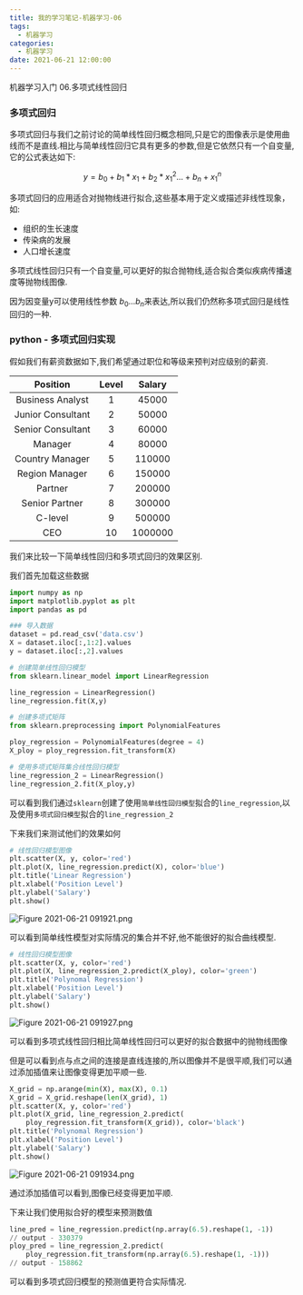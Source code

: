 ```yaml
---
title: 我的学习笔记-机器学习-06
tags:
  - 机器学习
categories:
  - 机器学习
date: 2021-06-21 12:00:00
---
```


机器学习入门 06.多项式线性回归

### 多项式回归

多项式回归与我们之前讨论的简单线性回归概念相同,只是它的图像表示是使用曲线而不是直线.相比与简单线性回归它具有更多的参数,但是它依然只有一个自变量,它的公式表达如下:

$$ y = b_0 + b_1 * x_1 + b_2 * x_1^2 ... + b_n + x_1^n  $$

多项式回归的应用适合对抛物线进行拟合,这些基本用于定义或描述非线性现象，如:

* 组织的生长速度
* 传染病的发展
* 人口增长速度

多项式线性回归只有一个自变量,可以更好的拟合抛物线,适合拟合类似疾病传播速度等抛物线图像.

因为因变量y可以使用线性参数 $b_0$...$b_n$来表达,所以我们仍然称多项式回归是线性回归的一种.


### python - 多项式回归实现

假如我们有薪资数据如下,我们希望通过职位和等级来预判对应级别的薪资.

|     Position      | Level | Salary  |
| :---------------: | :---: | :-----: |
| Business Analyst  |   1   |  45000  |
| Junior Consultant |   2   |  50000  |
| Senior Consultant |   3   |  60000  |
|      Manager      |   4   |  80000  |
|  Country Manager  |   5   | 110000  |
|  Region Manager   |   6   | 150000  |
|      Partner      |   7   | 200000  |
|  Senior Partner   |   8   | 300000  |
|      C-level      |   9   | 500000  |
|        CEO        |  10   | 1000000 |

我们来比较一下简单线性回归和多项式回归的效果区别.

我们首先加载这些数据

```python
import numpy as np
import matplotlib.pyplot as plt
import pandas as pd

### 导入数据
dataset = pd.read_csv('data.csv')
X = dataset.iloc[:,1:2].values
y = dataset.iloc[:,2].values
```

```python
# 创建简单线性回归模型
from sklearn.linear_model import LinearRegression

line_regression = LinearRegression()
line_regression.fit(X,y)

# 创建多项式矩阵
from sklearn.preprocessing import PolynomialFeatures

ploy_regression = PolynomialFeatures(degree = 4)
X_ploy = ploy_regression.fit_transform(X)

# 使用多项式矩阵集合线性回归模型
line_regression_2 = LinearRegression()
line_regression_2.fit(X_ploy,y)
```

可以看到我们通过`sklearn`创建了使用`简单线性回归模型`拟合的`line_regression`,以及使用`多项式回归模型`拟合的`line_regression_2`

下来我们来测试他们的效果如何

``` python
# 线性回归模型图像
plt.scatter(X, y, color='red')
plt.plot(X, line_regression.predict(X), color='blue')
plt.title('Linear Regression')
plt.xlabel('Position Level')
plt.ylabel('Salary')
plt.show()
```

![Figure 2021-06-21 091921.png](https://p6-juejin.byteimg.com/tos-cn-i-k3u1fbpfcp/84d695a9c0a04a918850af7529262667~tplv-k3u1fbpfcp-watermark.image)

可以看到简单线性模型对实际情况的集合并不好,他不能很好的拟合曲线模型.

``` python
# 线性回归模型图像
plt.scatter(X, y, color='red')
plt.plot(X, line_regression_2.predict(X_ploy), color='green')
plt.title('Polynomal Regression')
plt.xlabel('Position Level')
plt.ylabel('Salary')
plt.show()
```

![Figure 2021-06-21 091927.png](https://p6-juejin.byteimg.com/tos-cn-i-k3u1fbpfcp/e06bcadabb8d40ceabe226edeab3efc7~tplv-k3u1fbpfcp-watermark.image)

可以看到多项式线性回归相比简单线性回归可以更好的拟合数据中的抛物线图像

但是可以看到点与点之间的连接是直线连接的,所以图像并不是很平顺,我们可以通过添加插值来让图像变得更加平顺一些.

```python
X_grid = np.arange(min(X), max(X), 0.1)
X_grid = X_grid.reshape(len(X_grid), 1)
plt.scatter(X, y, color='red')
plt.plot(X_grid, line_regression_2.predict(
    ploy_regression.fit_transform(X_grid)), color='black')
plt.title('Polynomal Regression')
plt.xlabel('Position Level')
plt.ylabel('Salary')
plt.show()
```

![Figure 2021-06-21 091934.png](https://p1-juejin.byteimg.com/tos-cn-i-k3u1fbpfcp/d864e65834744f8d912a35e5feb8bae0~tplv-k3u1fbpfcp-watermark.image)

通过添加插值可以看到,图像已经变得更加平顺.

下来让我们使用拟合好的模型来预测数值

```python
line_pred = line_regression.predict(np.array(6.5).reshape(1, -1))
// output - 330379
ploy_pred = line_regression_2.predict(
    ploy_regression.fit_transform(np.array(6.5).reshape(1, -1)))
// output - 158862
```

可以看到多项式回归模型的预测值更符合实际情况.